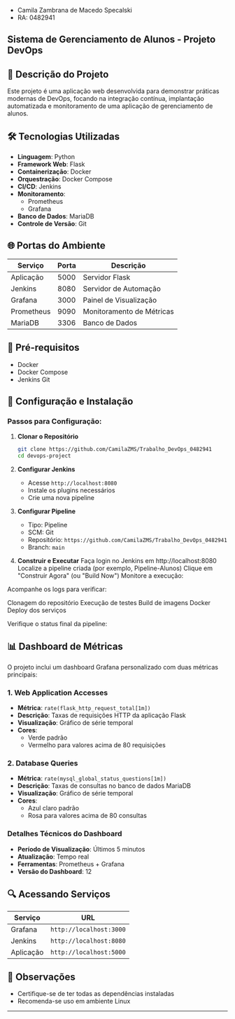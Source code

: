 - Camila Zambrana de Macedo Specalski
- RA: 0482941

## Sistema de Gerenciamento de Alunos - Projeto DevOps

## 📝 Descrição do Projeto

Este projeto é uma aplicação web desenvolvida para demonstrar práticas modernas de DevOps, focando na integração contínua, implantação automatizada e monitoramento de uma aplicação de gerenciamento de alunos.

## 🛠 Tecnologias Utilizadas

- **Linguagem**: Python
- **Framework Web**: Flask
- **Containerização**: Docker
- **Orquestração**: Docker Compose
- **CI/CD**: Jenkins
- **Monitoramento**: 
  - Prometheus
  - Grafana
- **Banco de Dados**: MariaDB
- **Controle de Versão**: Git

## 🌐 Portas do Ambiente

| Serviço    | Porta | Descrição                      |
|------------|-------|--------------------------------|
| Aplicação  | 5000  | Servidor Flask                 |
| Jenkins    | 8080  | Servidor de Automação          |
| Grafana    | 3000  | Painel de Visualização         |
| Prometheus | 9090  | Monitoramento de Métricas      |
| MariaDB    | 3306  | Banco de Dados                 |

## 🔧 Pré-requisitos

- Docker
- Docker Compose
- Jenkins
   Git

## 🚀 Configuração e Instalação

### Passos para Configuração:

1. **Clonar o Repositório**
   ```bash
   git clone https://github.com/CamilaZMS/Trabalho_DevOps_0482941
   cd devops-project
   ```

2. **Configurar Jenkins**
   - Acesse `http://localhost:8080`
   - Instale os plugins necessários
   - Crie uma nova pipeline

3. **Configurar Pipeline**
   - Tipo: Pipeline
   - SCM: Git
   - Repositório: `https://github.com/CamilaZMS/Trabalho_DevOps_0482941`
   - Branch: `main`

4. **Construir e Executar**
Faça login no Jenkins em http://localhost:8080
Localize a pipeline criada (por exemplo, Pipeline-Alunos)
Clique em "Construir Agora" (ou "Build Now")
Monitore a execução:

Acompanhe os logs para verificar:

Clonagem do repositório
Execução de testes
Build de imagens Docker
Deploy dos serviços




Verifique o status final da pipeline:

## 📊 Dashboard de Métricas

O projeto inclui um dashboard Grafana personalizado com duas métricas principais:

### 1. Web Application Accesses
- **Métrica**: `rate(flask_http_request_total[1m])`
- **Descrição**: Taxas de requisições HTTP da aplicação Flask
- **Visualização**: Gráfico de série temporal
- **Cores**: 
  - Verde padrão
  - Vermelho para valores acima de 80 requisições

### 2. Database Queries
- **Métrica**: `rate(mysql_global_status_questions[1m])`
- **Descrição**: Taxas de consultas no banco de dados MariaDB
- **Visualização**: Gráfico de série temporal
- **Cores**: 
  - Azul claro padrão
  - Rosa para valores acima de 80 consultas

### Detalhes Técnicos do Dashboard
- **Período de Visualização**: Últimos 5 minutos
- **Atualização**: Tempo real
- **Ferramentas**: Prometheus + Grafana
- **Versão do Dashboard**: 12

## 🔍 Acessando Serviços

| Serviço | URL                  
|---------|----------------------
| Grafana | `http://localhost:3000` 
| Jenkins | `http://localhost:8080` 
| Aplicação | `http://localhost:5000`

## 🚨 Observações

- Certifique-se de ter todas as dependências instaladas
- Recomenda-se uso em ambiente Linux

---
